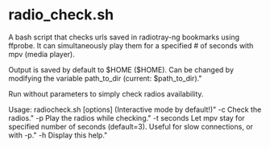 # radio_check.sh

A bash script that checks urls saved in radiotray-ng bookmarks using ffprobe. It can simultaneously play them for a specified # of seconds with mpv (media player).

Output is saved by default to \$HOME ($HOME). Can be changed by modifying the variable path_to_dir (current: $path_to_dir)."
  
Run without parameters to simply check radios availability.

Usage: radiocheck.sh [options] (Interactive mode by default!)"
-c              Check the radios."
-p              Play the radios while checking."
-t seconds      Let mpv stay for specified number of seconds (default=3). Useful for slow connections, or with -p."
-h              Display this help."